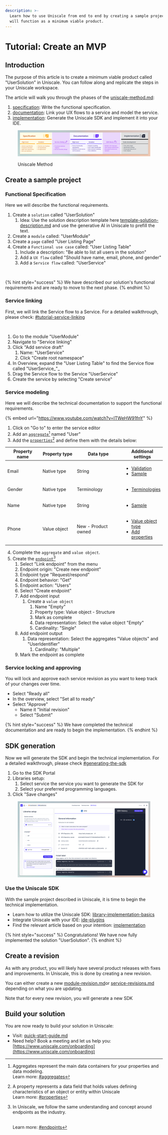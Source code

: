 ```yaml
---
description: >-
  Learn how to use Uniscale from end to end by creating a sample project. This
  will function as a minimum viable product.
---
```


# Tutorial: Create an MVP

## Introduction

The purpose of this article is to create a minimum viable product called "UserSolution" in Uniscale. You can follow along and replicate the steps in your Uniscale workspace.

The article will walk you through the phases of the [uniscale-method.md](uniscale-method.md "mention"):

1. [specification](../using-uniscale/specification/ "mention"): Write the functional specification.
2. [documentation](../using-uniscale/documentation/ "mention"): Link your UX flows to a service and model the service.
3. [implementation](../using-uniscale/implementation/ "mention"): Generate the Uniscale SDK and implement it into your IDE.

<figure><img src="../.gitbook/assets/image (1).png" alt=""><figcaption><p>Uniscale Method</p></figcaption></figure>



## Create a sample project

### Functional Specification

Here we will describe the functional requirements.

1. Create a `solution` called "UserSolution"
   1. Idea: Use the solution description template here [template-solution-description.md](../using-uniscale/specification/high-level-specification/template-solution-description.md "mention") and use the generative AI in Uniscale to prefill the text.
2. Create a `module` called: "UserModule"
3. Create a `page` called "User Listing Page"
4. Create a `Functional use case` called: "User Listing Table"
   1. Include a description: "Be able to list all users in the solution"
   2. Add a `UX flow` called "Should have name, email, phone, and gender"
   3. Add a `Service flow` called: "UserService"

<figure><img src="../.gitbook/assets/CleanShot 2024-07-23 at 11.13.15.gif" alt=""><figcaption></figcaption></figure>

{% hint style="success" %}
We have described our solution's functional requirements and are ready to move to the next phase.
{% endhint %}



### Service linking

First, we will link the Service flow to a Service. For a detailed walkthrough, please check: [#tutorial-service-linking](../using-uniscale/documentation/service-linking/#tutorial-service-linking "mention")

<figure><img src="../.gitbook/assets/CleanShot 2024-07-23 at 11.17.12.gif" alt=""><figcaption></figcaption></figure>

1. Go to the module "UserModule"
2. Navigate to "Service linking"
3. Click "Add service draft"
   1. Name: "UserService"
   2. Click "Create root namespace"
4. In Overview, expand the "User Listing Table" to find the Service flow called "UserService_"_
5. Drag the Service flow to the Service "UserService"
6. Create the service by selecting "Create service"



### Service modeling

Here we will describe the technical documentation to support the functional requirements.

{% embed url="https://www.youtube.com/watch?v=ITWeHW91fnY" %}

1. Click on "Go to" to enter the service editor
2. Add an [`aggregate`](#user-content-fn-1)[^1] named "User"
3. Add the [`properties`](#user-content-fn-2)[^2] and define them with the details below:

<table><thead><tr><th width="159">Property name</th><th width="152">Property type</th><th width="223">Data type</th><th>Additional settings</th></tr></thead><tbody><tr><td>Email</td><td>Native type</td><td>String</td><td><ul><li><a data-footnote-ref href="#user-content-fn-3">Validation</a></li><li><a data-footnote-ref href="#user-content-fn-4">Sample</a></li></ul></td></tr><tr><td>Gender</td><td>Native type</td><td>Terminology</td><td><ul><li><a data-footnote-ref href="#user-content-fn-5">Terminologies</a></li></ul></td></tr><tr><td>Name</td><td>Native type</td><td>String</td><td><ul><li><a data-footnote-ref href="#user-content-fn-6">Sample</a></li></ul></td></tr><tr><td>Phone</td><td>Value object</td><td>New - Product owned</td><td><ul><li><a data-footnote-ref href="#user-content-fn-7">Value object type</a></li><li><a data-footnote-ref href="#user-content-fn-8">Add properties</a></li></ul></td></tr></tbody></table>

4. Complete the `aggregate` and `value object`.
5. Create the [`endpoint`](#user-content-fn-9)[^9]&#x20;
   1. Select "Link endpoint" from the menu
   2. Endpoint origin: "Create new endpoint"
   3. Endpoint type "Request/respond"
   4. Endpoint behavior: "Get"
   5. Endpoint action: "Users"
   6. Select "Create endpoint"
   7. Add endpoint input
      1. Create a `value object`
         1. Name "Empty"
         2. Property type: Value object - Structure
         3. Mark as complete
         4. Data representation: Select the value object "Empty"
         5. Cardinality: "Single"
   8. Add endpoint output
      1. Data representation: Select the aggregates "Value objects" and "UserIdentifier"
         1. Cardinality: "Multiple"
   9. Mark the endpoint as complete



### Service locking and approving

You will lock and approve each service revision as you want to keep track of your changes over time.

* Select "Ready all"
* In the overview, select "Set all to ready"
* Select "Approve"
  * Name it "Initial revision"
  * Select "Submit"&#x20;

{% hint style="success" %}
We have completed the technical documentation and are ready to begin the implementation.
{% endhint %}



## SDK generation

Now we will generate the SDK and begin the technical implementation. For a detailed walkthrough, please check [#generating-the-sdk](../using-uniscale/implementation/sdk-basics/#generating-the-sdk "mention")

1. Go to the SDK Portal
2. Libraries setup:
   1. Select service the service you want to generate the SDK for
   2. Select your preferred programming languages.
3. Click "Save changes"

<figure><img src="../.gitbook/assets/CleanShot 2024-07-24 at 11.39.29@2x.png" alt=""><figcaption></figcaption></figure>



### Use the Uniscale SDK

With the sample project described in Uniscale, it is time to begin the technical implementation.&#x20;

* Learn how to utilize the Uniscale SDK: [library-implementation-basics](../using-uniscale/implementation/library-implementation-basics/ "mention")
* Integrate Uniscale with your IDE: [ide-plugins](../using-uniscale/implementation/ide-plugins/ "mention")
* Find the relevant article based on your intention: [implementation](../using-uniscale/implementation/ "mention")

{% hint style="success" %}
Congratulations! We have now fully implemented the solution "UserSolution".&#x20;
{% endhint %}



## Create a revision

As with any product, you will likely have several product releases with fixes and improvements. In Uniscale, this is done by creating a new revision.

You can either create a new [module-revision.md](../using-uniscale/specification/module-revision.md "mention")or [service-revisions.md](../using-uniscale/documentation/service-revisions.md "mention") depending on what you are updating.&#x20;

Note that for every new revision, you will generate a new SDK



## Build your solution

You are now ready to build your solution in Uniscale:

* Visit: [quick-start-guide.md](quick-start-guide.md "mention")
* Need help? Book a meeting and let us help you: [https://www.uniscale.com/onboarding](https://www.uniscale.com/onboarding)

[^1]: Aggregates represent the main data containers for your properties and data modeling.\
    Learn more: [#aggregates](../using-uniscale/documentation/service-basics/#aggregates "mention")

[^2]: A property represents a data field that holds values defining characteristics of an object or entity within Uniscale\
    Learn more: [#properties](../using-uniscale/documentation/service-modeling/properties-and-terminologies.md#properties "mention")

[^3]: * Field restriction: Forced validation
    * Name: "Valid Email"
    * Validation type: string -> REGEX
    * Expression: ^\[\w-.]+@(\[\w-]+.)+\[\w-]{2,4}$
    * Description: "Should be a valid email"

[^4]: * "test@example.com"

[^5]: * "Male"
    * "Female"

[^6]: * "John Doe"

[^7]: "Structure"

[^8]: * CountryCode
    * Number

[^9]: In Uniscale, we follow the same understanding and concept around endpoints as the industry.

    \
    Learn more: [#endpoints](../using-uniscale/documentation/service-basics/#endpoints "mention")
